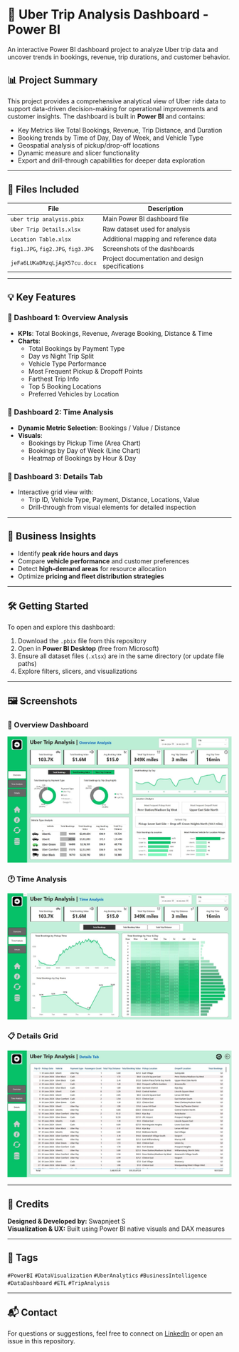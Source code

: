 # 🚕 Uber Trip Analysis Dashboard - Power BI

An interactive Power BI dashboard project to analyze Uber trip data and uncover trends in bookings, revenue, trip durations, and customer behavior.

## 📊 Project Summary

This project provides a comprehensive analytical view of Uber ride data to support data-driven decision-making for operational improvements and customer insights. The dashboard is built in **Power BI** and contains:

- Key Metrics like Total Bookings, Revenue, Trip Distance, and Duration
- Booking trends by Time of Day, Day of Week, and Vehicle Type
- Geospatial analysis of pickup/drop-off locations
- Dynamic measure and slicer functionality
- Export and drill-through capabilities for deeper data exploration

---

## 📁 Files Included

| File | Description |
|------|-------------|
| `uber trip analysis.pbix` | Main Power BI dashboard file |
| `Uber Trip Details.xlsx` | Raw dataset used for analysis |
| `Location Table.xlsx` | Additional mapping and reference data |
| `fig1.JPG`, `fig2.JPG`, `fig3.JPG` | Screenshots of the dashboards |
| `jeFa6LUKaDRzqLjAgX57cu.docx` | Project documentation and design specifications |

---

## 💡 Key Features

### 🔹 Dashboard 1: Overview Analysis
- **KPIs**: Total Bookings, Revenue, Average Booking, Distance & Time
- **Charts**:
  - Total Bookings by Payment Type
  - Day vs Night Trip Split
  - Vehicle Type Performance
  - Most Frequent Pickup & Dropoff Points
  - Farthest Trip Info
  - Top 5 Booking Locations
  - Preferred Vehicles by Location

### 🔹 Dashboard 2: Time Analysis
- **Dynamic Metric Selection**: Bookings / Value / Distance
- **Visuals**:
  - Bookings by Pickup Time (Area Chart)
  - Bookings by Day of Week (Line Chart)
  - Heatmap of Bookings by Hour & Day

### 🔹 Dashboard 3: Details Tab
- Interactive grid view with:
  - Trip ID, Vehicle Type, Payment, Distance, Locations, Value
  - Drill-through from visual elements for detailed inspection

---

## 🧠 Business Insights

- Identify **peak ride hours and days**
- Compare **vehicle performance** and customer preferences
- Detect **high-demand areas** for resource allocation
- Optimize **pricing and fleet distribution strategies**

---

## 🛠️ Getting Started

To open and explore this dashboard:

1. Download the `.pbix` file from this repository
2. Open in **Power BI Desktop** (free from Microsoft)
3. Ensure all dataset files (`.xlsx`) are in the same directory (or update file paths)
4. Explore filters, slicers, and visualizations

---

## 🖼️ Screenshots

### 📍 Overview Dashboard
![Overview Dashboard](fig1.JPG)

### 🕐 Time Analysis
![Time Analysis](fig2.JPG)

### 📋 Details Grid
![Details Tab](fig3.JPG)

---

## 🧾 Credits

**Designed & Developed by:** Swapnjeet S  
**Visualization & UX:** Built using Power BI native visuals and DAX measures

---

## 📌 Tags

`#PowerBI` `#DataVisualization` `#UberAnalytics` `#BusinessIntelligence` `#DataDashboard` `#ETL` `#TripAnalysis`

---

## 📬 Contact

For questions or suggestions, feel free to connect on [LinkedIn](#) or open an issue in this repository.

